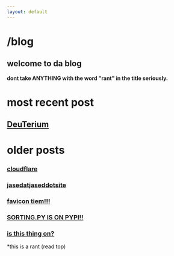 ```yaml
---
layout: default
---
```


# /blog

## welcome to da blog

**dont take ANYTHING with the word "rant" in the title seriously.**

# most recent post

## [DeuTerium](http://jased.xyz/blog/deuterium)

# older posts 

### [cloudflare](http://jased.xyz/blog/cloudflare)

### [jasedatjaseddotsite](https://jased.xyz/blog/jasedatjaseddotsite)

### [favicon tiem!!!](http://jased.xyz/blog/favicon-tiem)

### [SORTING.PY IS ON PYPI!!](http://jased.xyz/blog/sorting-py-is-on-pypi)

### [is this thing on?](http://jased.xyz/blog/is-this-thing-on)

*this is a rant (read top)
